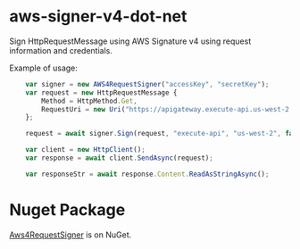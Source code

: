 # aws-signer-v4-dot-net
Sign HttpRequestMessage using AWS Signature v4 using request information and credentials. 

Example of usage:
```javascript
    var signer = new AWS4RequestSigner("accessKey", "secretKey");
    var request = new HttpRequestMessage {
        Method = HttpMethod.Get,
        RequestUri = new Uri("https://apigateway.execute-api.us-west-2.amazonaws.com/Prod/api/data")
    };

    request = await signer.Sign(request, "execute-api", "us-west-2", false);

    var client = new HttpClient();
    var response = await client.SendAsync(request);

    var responseStr = await response.Content.ReadAsStringAsync();
```

# Nuget Package

[Aws4RequestSigner](https://www.nuget.org/packages/Aws4RequestSigner/) is on NuGet.

